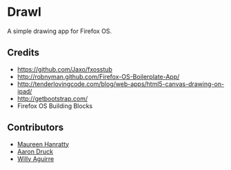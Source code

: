 # Drawl

A simple drawing app for Firefox OS.

## Credits

* https://github.com/Jaxo/fxosstub
* http://robnyman.github.com/Firefox-OS-Boilerplate-App/
* http://tenderlovingcode.com/blog/web-apps/html5-canvas-drawing-on-ipad/
* http://getbootstrap.com/
* Firefox OS Building Blocks

## Contributors

* [Maureen Hanratty](http://www.mhanratty.com)
* [Aaron Druck](https://www.whatthedruck.com/)
* [Willy Aguirre](https://github.com/marti1125)

